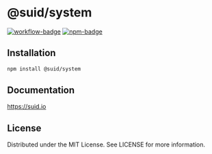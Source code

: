 # @suid/system

[![workflow-badge]](https://github.com/swordev/suid/actions/workflows/ci.yaml) [![npm-badge]](https://www.npmjs.com/package/@suid/system)

[workflow-badge]: https://img.shields.io/github/actions/workflow/status/swordev/suid/ci.yaml?branch=main
[npm-badge]: https://img.shields.io/npm/v/@suid/system?label=@suid/system

## Installation

```sh
npm install @suid/system
```

## Documentation

https://suid.io

## License

Distributed under the MIT License. See LICENSE for more information.
